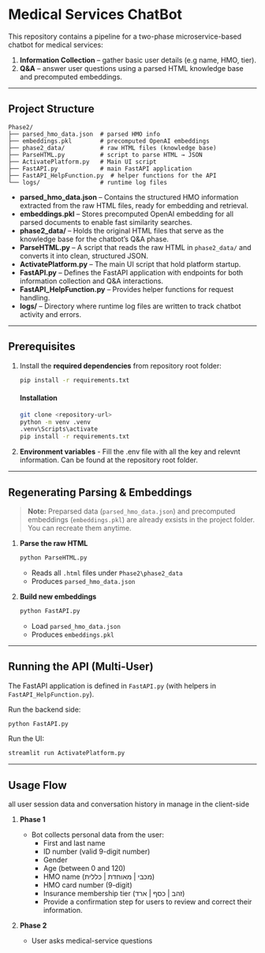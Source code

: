 # Medical Services ChatBot

This repository contains a pipeline for a two-phase microservice-based chatbot for medical services:
1. **Information Collection** – gather basic user details (e.g name, HMO, tier).  
2. **Q&A** – answer user questions using a parsed HTML knowledge base and precomputed embeddings.

---
## Project Structure

```
Phase2/
├── parsed_hmo_data.json  # parsed HMO info 
├── embeddings.pkl        # precomputed OpenAI embeddings
├── phase2_data/          # raw HTML files (knowledge base)
├── ParseHTML.py          # script to parse HTML → JSON
├── ActivatePlatform.py   # Main UI script
├── FastAPI.py            # main FastAPI application
├── FastAPI_HelpFunction.py  # helper functions for the API
└── logs/                 # runtime log files
```

- **parsed_hmo_data.json** – Contains the structured HMO information extracted from the raw HTML files, ready for embedding and retrieval.  
- **embeddings.pkl** – Stores precomputed OpenAI embedding for all parsed documents to enable fast similarity searches.  
- **phase2_data/** – Holds the original HTML files that serve as the knowledge base for the chatbot’s Q&A phase.  
- **ParseHTML.py** – A script that reads the raw HTML in `phase2_data/` and converts it into clean, structured JSON.  
- **ActivatePlatform.py** – The main UI script that hold platform startup.  
- **FastAPI.py** – Defines the FastAPI application with endpoints for both information collection and Q&A interactions.  
- **FastAPI_HelpFunction.py** – Provides helper functions for request handling. 
- **logs/** – Directory where runtime log files are written to track chatbot activity and errors.  


---

## Prerequisites


1. Install the **required dependencies** from repository root folder:
    ```bash
    pip install -r requirements.txt
    ```

    #### Installation

   ```bash
   git clone <repository-url>
   python -m venv .venv
   .venv\Scripts\activate 
   pip install -r requirements.txt
   ```

2. **Environment variables** - Fill the .env file with all the key and relevnt information. Can be found at the repository root folder.

---




## Regenerating Parsing & Embeddings

> **Note:** Preparsed data (`parsed_hmo_data.json`) and precomputed embeddings (`embeddings.pkl`) are already exsists in the project folder. 
You can recreate them anytime.

1. **Parse the raw HTML**  
   ```bash
   python ParseHTML.py
   ```
   - Reads all `.html` files under `Phase2\phase2_data`  
   - Produces `parsed_hmo_data.json`

2. **Build new embeddings**  
   ```bash
   python FastAPI.py
   ```
   - Load `parsed_hmo_data.json`  
   - Produces `embeddings.pkl`

---

## Running the API (Multi-User)

The FastAPI application is defined in `FastAPI.py` (with helpers in `FastAPI_HelpFunction.py`).

Run the backend side:
   ```bash
   python FastAPI.py
   ```

Run the UI:
   ```bash
streamlit run ActivatePlatform.py
```
---


## Usage Flow

all user session data and conversation history in manage in the client-side

1. **Phase 1**  
   - Bot collects personal data from the user:
      - First and last name
      - ID number (valid 9-digit number)
      - Gender
      - Age (between 0 and 120)
      - HMO name (מכבי | מאוחדת | כללית)
      - HMO card number (9-digit)
      - Insurance membership tier (זהב | כסף | ארד)
      - Provide a confirmation step for users to review and correct their information.

2. **Phase 2**  
   - User asks medical-service questions  


